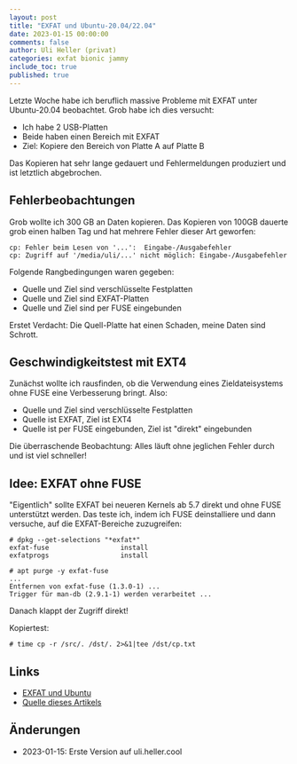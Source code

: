 ```yaml
---
layout: post
title: "EXFAT und Ubuntu-20.04/22.04"
date: 2023-01-15 00:00:00
comments: false
author: Uli Heller (privat)
categories: exfat bionic jammy
include_toc: true
published: true
---
```


<!--
EXFAT und Ubuntu-20.04/22.04
============================
-->

Letzte Woche habe ich beruflich massive Probleme
mit EXFAT unter Ubuntu-20.04 beobachtet.
Grob habe ich dies versucht:

- Ich habe 2 USB-Platten
- Beide haben einen Bereich mit EXFAT
- Ziel: Kopiere den Bereich von Platte A auf Platte B

Das Kopieren hat sehr lange gedauert und
Fehlermeldungen produziert und ist letztlich abgebrochen.

<!-- more -->

Fehlerbeobachtungen
--------------------

Grob wollte ich 300 GB an Daten kopieren.
Das Kopieren von 100GB dauerte grob einen halben
Tag und hat mehrere Fehler dieser Art geworfen:

```
cp: Fehler beim Lesen von '...':  Eingabe-/Ausgabefehler
cp: Zugriff auf '/media/uli/...' nicht möglich: Eingabe-/Ausgabefehler
```

Folgende Rangbedingungen waren gegeben:

- Quelle und Ziel sind verschlüsselte Festplatten
- Quelle und Ziel sind EXFAT-Platten
- Quelle und Ziel sind per FUSE eingebunden

Erstet Verdacht: Die Quell-Platte hat einen Schaden, meine Daten sind
Schrott.

Geschwindigkeitstest mit EXT4
-----------------------------

Zunächst wollte ich rausfinden, ob die Verwendung eines Zieldateisystems
ohne FUSE eine Verbesserung bringt. Also:

- Quelle und Ziel sind verschlüsselte Festplatten
- Quelle ist EXFAT, Ziel ist EXT4
- Quelle ist per FUSE eingebunden, Ziel ist "direkt" eingebunden

Die überraschende Beobachtung: Alles läuft ohne jeglichen Fehler
durch und ist viel schneller!

Idee: EXFAT ohne FUSE
---------------------

"Eigentlich" sollte EXFAT bei neueren Kernels ab 5.7 direkt und ohne
FUSE unterstützt werden. Das teste ich, indem ich FUSE deinstalliere
und dann versuche, auf die EXFAT-Bereiche zuzugreifen:

```
# dpkg --get-selections "*exfat*"
exfat-fuse					install
exfatprogs					install

# apt purge -y exfat-fuse
...
Entfernen von exfat-fuse (1.3.0-1) ...
Trigger für man-db (2.9.1-1) werden verarbeitet ...
```

Danach klappt der Zugriff direkt!

Kopiertest:

```
# time cp -r /src/. /dst/. 2>&1|tee /dst/cp.txt
```

Links
-----

* [EXFAT und Ubuntu](https://tbd)
* [Quelle dieses Artikels](https://github.com/uli-heller/uli.heller.cool/blob/main/computer-science/2023-01-15-exfat-ubuntu-2204.md)

Änderungen
----------

* 2023-01-15: Erste Version auf uli.heller.cool
